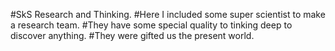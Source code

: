 #SkS Research and Thinking.
#Here I included some super scientist to make a research team.
#They have some special quality to tinking deep to discover anything.
#They were gifted us the present world.